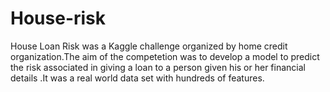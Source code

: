 # House-risk
House Loan Risk was a Kaggle challenge organized by home credit organization.The aim of the competetion was to develop a model to predict the risk associated in giving a loan to a person given his or her financial details .It was a real world data set with hundreds of features.
